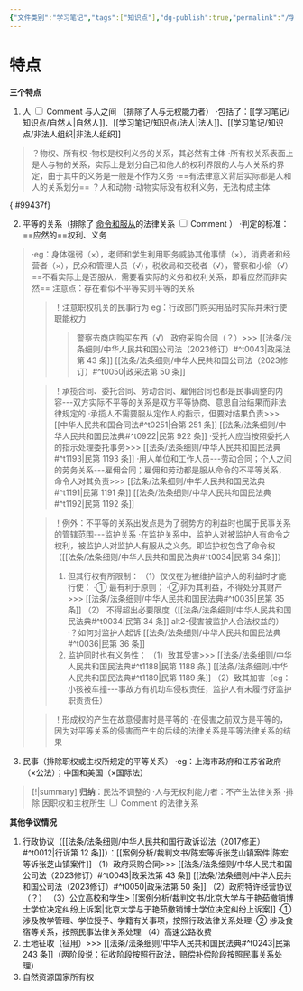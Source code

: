 ```yaml
---
{"文件类别":"学习笔记","tags":["知识点"],"dg-publish":true,"permalink":"/学习笔记/知识点/民事关系/","dgPassFrontmatter":true,"noteIcon":""}
---
```


# 特点
**三个特点** 
1. <label class="ob-comment" title="不同于日常语言中的人" style=""> 人 <input type="checkbox"> <span style=""> Comment </span></label>与人之间 （排除了人与无权能力者）
·包括了：[[学习笔记/知识点/自然人\|自然人]]、[[学习笔记/知识点/法人\|法人]]、[[学习笔记/知识点/非法人组织\|非法人组织]]
>？物权、所有权
>·物权是权利义务的关系，其必然有主体
>·所有权关系表面上是人与物的关系，实际上是划分自己和他人的权利界限的人与人关系的界定，由于其中的义务是一般是不作为义务
>·==有法律意义背后实际都是人和人的关系划分==
>？人和动物
>·动物实际没有权利义务，无法构成主体

{ #99437f}

2. 平等的关系（排除了<label class="ob-comment" title="公法-个人和组织 组织和组织" style=""> <u>命令和服从</u>的法律关系 <input type="checkbox"> <span style=""> Comment </span></label>）
·判定的标准：==应然的==权利、义务
>·eg：身体强弱（×），老师和学生利用职务威胁其他事情（×），消费者和经营者（×），民众和管理人员（√），税收局和交税者（√），警察和小偷（√）==不看实际上是否服从，需要看实际的义务和权利关系，即看应然而非实然==
>注意点：存在看似不平等实则平等的关系
>>！注意职权机关的民事行为 eg：行政部门购买用品时实际并未行使职能权力
>>>警察去商店购买东西（√）
>>>政府采购合同（？）>>> [[法条/法条细则/中华人民共和国公司法（2023修订）#^t0043\|政采法第 43 条]] [[法条/法条细则/中华人民共和国公司法（2023修订）#^t0050\|政采法第 50 条]]
>
>>！承揽合同、委托合同、劳动合同、雇佣合同也都是民事调整的内容---双方实际不平等的关系是双方平等协商、意思自治结果而非法律规定的
·承揽人不需要服从定作人的指示，但要对结果负责>>> [[中华人民共和国合同法#^t0251\|合第 251 条]] [[法条/法条细则/中华人民共和国民法典#^t0922\|民第 922 条]]
·受托人应当按照委托人的指示处理委托事务>>> [[法条/法条细则/中华人民共和国民法典#^t1193\|民第 1193 条]]
·用人单位和工作人员---劳动合同；个人之间的劳务关系---雇佣合同；雇佣和劳动都是服从命令的不平等关系，命令人对其负责>>> [[法条/法条细则/中华人民共和国民法典#^t1191\|民第 1191 条]] [[法条/法条细则/中华人民共和国民法典#^t1192\|民第 1192 条]]
>
>>！例外：不平等的关系出发点是为了弱势方的利益时也属于民事关系的管辖范围---监护关系
>>·在监护关系中，监护人对被监护人有命令之权利，被监护人对监护人有服从之义务。即监护权包含了命令权（[[法条/法条细则/中华人民共和国民法典#^t0034\|民第 34 条]]）
>>1. 但其行权有所限制：
>>（1）仅仅在为被维护监护人的利益时才能行使：
>>·① 最有利于原则；
>>·②非为其利益，不得处分其财产>>> [[法条/法条细则/中华人民共和国民法典#^t0035\|民第 35 条]]
>>（2） 不得超出必要限度（[[法条/法条细则/中华人民共和国民法典#^t0034\|民第 34 条]] alt2-侵害被监护人合法权益的）
>>·？如何对监护人起诉 [[法条/法条细则/中华人民共和国民法典#^t0036\|民第 36 条]]
>>2. 监护同时也有义务性：
>>（1）致其受害>>> [[法条/法条细则/中华人民共和国民法典#^t1188\|民第 1188 条]] [[法条/法条细则/中华人民共和国民法典#^t1189\|民第 1189 条]]
>>（2）致其加害（eg：小孩被车撞---事故方有机动车侵权责任，监护人有未履行好监护职责责任）
>
>>！形成权的产生在故意侵害时是平等的
>>·在侵害之前双方是平等的，因为对平等关系的侵害而产生的后续的法律关系是平等法律关系的结果
3. 民事（排除职权或主权所规定的平等关系）
·eg：上海市政府和江苏省政府（×公法）；中国和美国（×国际法）

>[!|summary] **归纳**：民法不调整的
·人与无权利能力者：不产生法律关系
·排除<label class="ob-comment" title="职权或主权产生的不平等关系使用公法，平等关系上国内采用公法，国际采用国际法" style=""> 因职权和主权所生 <input type="checkbox"> <span style=""> Comment </span></label>的法律关系

**其他争议情况**
1. 行政协议（[[法条/法条细则/中华人民共和国行政诉讼法（2017修正）#^t0012\|行诉第 12 条]]）：[[案例分析/裁判文书/陈宏等诉张芝山镇案件\|陈宏等诉张芝山镇案件]]
（1）政府采购合同>>> [[法条/法条细则/中华人民共和国公司法（2023修订）#^t0043\|政采法第 43 条]] [[法条/法条细则/中华人民共和国公司法（2023修订）#^t0050\|政采法第 50 条]]
（2）政府特许经营协议（？）
（3）公立高校和学生> [[案例分析/裁判文书/北京大学与于艳茹撤销博士学位决定纠纷上诉案\|北京大学与于艳茹撤销博士学位决定纠纷上诉案]]
	·① 涉及教学管理、学位授予、学籍有关事项，按照行政法律关系处理
	·② 涉及食宿等关系，按照民事法律关系处理
（4）高速公路收费
2. 土地征收（征用）>>> [[法条/法条细则/中华人民共和国民法典#^t0243\|民第 243 条]]（两阶段说：征收阶段按照行政法，赔偿补偿阶段按照民事关系处理）
3. 自然资源国家所有权